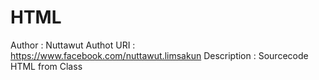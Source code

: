 HTML
==========================================================
Author : Nuttawut
Authot URI : https://www.facebook.com/nuttawut.limsakun
Description : Sourcecode HTML from Class
